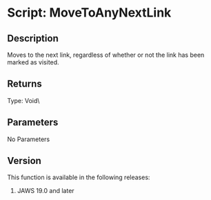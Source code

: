 # Script: MoveToAnyNextLink

## Description

Moves to the next link, regardless of whether or not the link has been
marked as visited.

## Returns

Type: Void\

## Parameters

No Parameters

## Version

This function is available in the following releases:

1.  JAWS 19.0 and later
